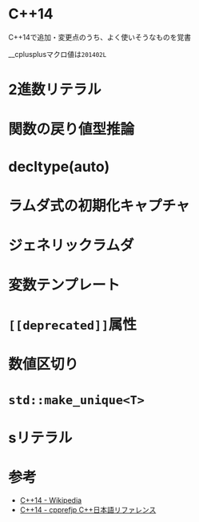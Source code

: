 # C++14

C++14で追加・変更点のうち、よく使いそうなものを覚書

__cplusplusマクロ値は`201402L`

# 2進数リテラル

# 関数の戻り値型推論

# decltype(auto)

# ラムダ式の初期化キャプチャ

# ジェネリックラムダ

# 変数テンプレート

# `[[deprecated]]`属性

# 数値区切り

# `std::make_unique<T>`

# sリテラル

# 参考

- [C++14 - Wikipedia](https://ja.wikipedia.org/wiki/C%2B%2B14)
- [C++14 - cpprefjp C++日本語リファレンス](https://cpprefjp.github.io/lang/cpp14.html)
